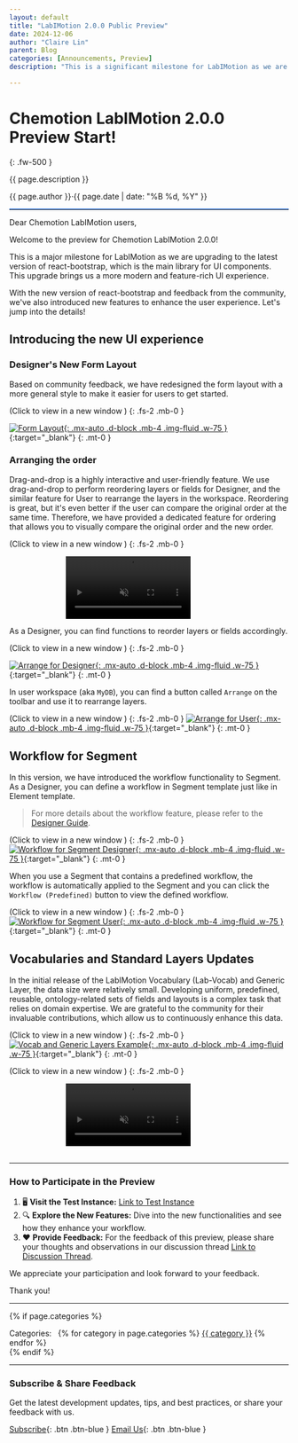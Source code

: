 ```yaml
---
layout: default
title: "LabIMotion 2.0.0 Public Preview"
date: 2024-12-06
author: "Claire Lin"
parent: Blog
categories: [Announcements, Preview]
description: "This is a significant milestone for LabIMotion as we are upgrading to the latest version of react-bootstrap, the main library for UI components. We have also introduced new features to enhance the user experience."

---
```


# Chemotion LabIMotion 2.0.0 Preview Start!
{: .fw-500 }

<span class="fs-3">{{ page.description }}<span>

<span class="fw-500">{{ page.author }}</span><span class="mx-2 fw-500">·</span><time datetime="{{ page.date | date_to_xmlschema }}">{{ page.date | date: "%B %d, %Y" }}</time>

<hr style="border-top: 1px solid #0d6efd;">

Dear Chemotion LabIMotion users,

Welcome to the preview for Chemotion LabIMotion 2.0.0!

This is a major milestone for LabIMotion as we are upgrading to the latest version of react-bootstrap, which is the main library for UI components. This upgrade brings us a more modern and feature-rich UI experience.

With the new version of react-bootstrap and feedback from the community, we've also introduced new features to enhance the user experience. Let's jump into the details!

## Introducing the new UI experience

### Designer's New Form Layout

Based on community feedback, we have redesigned the form layout with a more general style to make it easier for users to get started.

(Click to view in a new window <i class="bi bi-window"></i>)
{: .fs-2 .mb-0 }

[![Form Layout](/assets/images/posts/2024-12-06-announcing-labimotion-2-0-0-preview/form-layout.png){: .mx-auto .d-block .mb-4 .img-fluid .w-75 }](/assets/images/posts/2024-12-06-announcing-labimotion-2-0-0-preview/form-layout.png){:target="_blank"}
{: .mt-0 }

### Arranging the order

Drag-and-drop is a highly interactive and user-friendly feature. We use drag-and-drop to perform reordering layers or fields for Designer, and the similar feature for User to rearrange the layers in the workspace. Reordering is great, but it's even better if the user can compare the original order at the same time. Therefore, we have provided a dedicated feature for ordering that allows you to visually compare the original order and the new order.

(Click to view in a new window <i class="bi bi-window"></i>)
{: .fs-2 .mb-0 }

<div style="display: flex; justify-content: center; margin-top: 0;">
  <a href="/assets/images/posts/2024-12-06-announcing-labimotion-2-0-0-preview/arrange-layers.mp4" target="_blank" style="display: block;">
    <video width="75%" controls autoplay loop muted>
      <source src="/assets/images/posts/2024-12-06-announcing-labimotion-2-0-0-preview/arrange-layers.mp4" type="video/mp4">
      Your browser does not support the video tag.
    </video>
  </a>
</div>

As a Designer, you can find functions to reorder layers or fields accordingly.

(Click to view in a new window <i class="bi bi-window"></i>)
{: .fs-2 .mb-0 }

[![Arrange for Designer](/assets/images/posts/2024-12-06-announcing-labimotion-2-0-0-preview/arrange-for-designer.png){: .mx-auto .d-block .mb-4 .img-fluid .w-75 }](/assets/images/posts/2024-12-06-announcing-labimotion-2-0-0-preview/arrange-for-designer.png){:target="_blank"}
{: .mt-0 }

In user workspace (aka `MyDB`), you can find a button called `Arrange` on the toolbar and use it to rearrange layers.

(Click to view in a new window <i class="bi bi-window"></i>)
{: .fs-2 .mb-0 }
[![Arrange for User](/assets/images/posts/2024-12-06-announcing-labimotion-2-0-0-preview/arrange-for-user.png){: .mx-auto .d-block .mb-4 .img-fluid .w-75 }](/assets/images/posts/2024-12-06-announcing-labimotion-2-0-0-preview/arrange-for-user.png){:target="_blank"}
{: .mt-0 }

## Workflow for Segment

In this version, we have introduced the workflow functionality to Segment. As a Designer, you can define a workflow in Segment template just like in Element template.

<!-- <div class="alert alert-info" role="alert">
  <i class="bi bi-info-circle-fill"></i> For more details about the workflow feature, please refer to the <a href="https://www.chemotion.net/docs/labimotion/guides/designer/workflow">Designer Guide</a>.
</div> -->

> <i class="bi bi-info-circle-fill"></i>
> For more details about the workflow feature, please refer to the [Designer Guide](https://www.chemotion.net/docs/labimotion/guides/designer/workflow).

(Click to view in a new window <i class="bi bi-window"></i>)
{: .fs-2 .mb-0 }
[![Workflow for Segment Designer](/assets/images/posts/2024-12-06-announcing-labimotion-2-0-0-preview/workflow-segment-designer.png){: .mx-auto .d-block .mb-4 .img-fluid .w-75 }](/assets/images/posts/2024-12-06-announcing-labimotion-2-0-0-preview/workflow-segment-designer.png){:target="_blank"}
{: .mt-0 }

When you use a Segment that contains a predefined workflow, the workflow is automatically applied to the Segment and you can click the `Workflow (Predefined)` button to view the defined workflow.

(Click to view in a new window <i class="bi bi-window"></i>)
{: .fs-2 .mb-0 }
[![Workflow for Segment User](/assets/images/posts/2024-12-06-announcing-labimotion-2-0-0-preview/workflow-segment-user.png){: .mx-auto .d-block .mb-4 .img-fluid .w-75 }](/assets/images/posts/2024-12-06-announcing-labimotion-2-0-0-preview/workflow-segment-user.png){:target="_blank"}
{: .mt-0 }

## Vocabularies and Standard Layers Updates

In the initial release of the LabIMotion Vocabulary (Lab-Vocab) and Generic Layer, the data size were relatively small. Developing uniform, predefined, reusable, ontology-related sets of fields and layouts is a complex task that relies on domain expertise. We are grateful to the community for their invaluable contributions, which allow us to continuously enhance this data.

(Click to view in a new window <i class="bi bi-window"></i>)
{: .fs-2 .mb-0 }
[![Vocab and Generic Layers Example](/assets/images/posts/2024-12-06-announcing-labimotion-2-0-0-preview/generic-vocab-and-layers_dataset-example.png){: .mx-auto .d-block .mb-4 .img-fluid .w-75 }](/assets/images/posts/2024-12-06-announcing-labimotion-2-0-0-preview/generic-vocab-and-layers_dataset-example.png){:target="_blank"}
{: .mt-0 }


(Click to view in a new window <i class="bi bi-window"></i>)
{: .fs-2 .mb-0 }

<div style="display: flex; justify-content: center; margin-top: 0;">
  <a href="/assets/images/posts/2024-12-06-announcing-labimotion-2-0-0-preview/generic-vocab-and-layers.mp4" target="_blank" style="display: block;">
    <video width="75%" controls autoplay loop muted>
      <source src="/assets/images/posts/2024-12-06-announcing-labimotion-2-0-0-preview/generic-vocab-and-layers.mp4" type="video/mp4">
      Your browser does not support the video tag.
    </video>
  </a>
</div>

<br>

---

### How to Participate in the Preview

1. 🖥️ **Visit the Test Instance:** [Link to Test Instance](https://labimotion-stage.ibcs.kit.edu/home)
2. 🔍 **Explore the New Features:** Dive into the new functionalities and see how they enhance your workflow.
3. ❤️ **Provide Feedback:** For the feedback of this preview, please share your thoughts and observations in our discussion thread [Link to Discussion Thread](https://github.com/LabIMotion/labimotion/discussions/39).

We appreciate your participation and look forward to your feedback.

Thank you!

---

{% if page.categories %}
  <div class="post-categories mt-6">
    Categories:&nbsp;&nbsp;
    {% for category in page.categories %}
      <a href="/blog/categories#{{ category | slugify }}" class="category-tag">{{ category }}</a>
    {% endfor %}
  </div>
{% endif %}

---

### Subscribe & Share Feedback

Get the latest development updates, tips, and best practices, or share your feedback with us.

[<i class="bi bi-newspaper"></i> Subscribe](https://www.lists.kit.edu/sympa/subscribe/labimotion-users){: .btn .btn-blue }
[<i class="bi bi-envelope-at"></i> Email Us](mailto:chemotion-labimotion@lists.kit.edu){: .btn .btn-blue }

